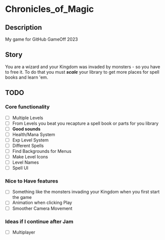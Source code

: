 # Chronicles_of_Magic

## Description

My game for GitHub GameOff 2023

## Story

You are a wizard and your Kingdom was invaded by monsters - so you have to free it. To do that you must *__scale__* your library to get more places for spell books and learn 'em.

## TODO

### Core functionality

- [ ] Multiple Levels
- [ ] From Levels you beat you recapture a spell book or parts for you library
- [ ] __Good sounds__
- [ ] Health/Mana System
- [ ] Exp Level System
- [ ] Different Spells
- [ ] Find Backgrounds for Menus
- [ ] Make Level Icons
- [ ] Level Names
- [ ] Spell UI

### Nice to Have features

- [ ] Something like the monsters invading your Kingdom when you first start the game
- [ ] Animation when clicking Play
- [ ] Smoother Camera Movement

### Ideas if I continue after Jam

- [ ] Multiplayer
